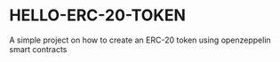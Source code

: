 # HELLO-ERC-20-TOKEN
A simple project on how to create an ERC-20 token using openzeppelin smart contracts
